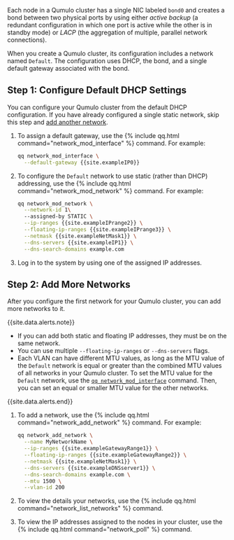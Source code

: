 Each node in a Qumulo cluster has a single NIC labeled `bond0` and creates a bond between two physical ports by using either _active backup_ (a redundant configuration in which one port is active while the other is in standby mode) or _LACP_ (the aggregation of multiple, parallel network connections).

When you create a Qumulo cluster, its configuration includes a network named `Default`. The configuration uses DHCP, the bond, and a single default gateway associated with the bond.

## Step 1: Configure Default DHCP Settings
You can configure your Qumulo cluster from the default DHCP configuration. If you have already configured a single static network, skip this step and [add another network](#add-more-networks).

1. To assign a default gateway, use the {% include qq.html command="network_mod_interface" %} command. For example:

   ```bash
   qq network_mod_interface \
     --default-gateway {{site.exampleIP0}}
   ```

1. To configure the `Default` network to use static (rather than DHCP) addressing, use the {% include qq.html command="network_mod_network" %} command. For example:

   ```bash
   qq network_mod_network \
     --network-id 1\ 
     --assigned-by STATIC \
     --ip-ranges {{site.exampleIPrange2}} \
     --floating-ip-ranges {{site.exampleIPrange3}} \
     --netmask {{site.exampleNetMask1}} \
     --dns-servers {{site.exampleIP1}} \
     --dns-search-domains example.com
   ```

1. Log in to the system by using one of the assigned IP addresses.

<a id="add-more-networks"></a>
## Step 2: Add More Networks
After you configure the first network for your Qumulo cluster, you can add more networks to it.

{{site.data.alerts.note}}
<ul>
  <li>If you can add both static and floating IP addresses, they must be on the same network.</li>
  <li>You can use multiple <code>--floating-ip-ranges</code> or <code>--dns-servers</code> flags.</li>
  <li>Each VLAN can have different MTU values, as long as the MTU value of the <code>Default</code> network is equal or greater than the combined MTU values of all networks in your Qumulo cluster. To set the MTU value for the <code>Default</code> network, use the <a href="https://docs.qumulo.com/qq-cli-command-guide/network/network_mod_interface.html"><code>qq network_mod_interface</code></a> command. Then, you can set an equal or smaller MTU value for the other networks.</li>
</ul>
{{site.data.alerts.end}}

1. To add a network, use the {% include qq.html command="network_add_network" %} command. For example:

   ```bash
   qq network_add_network \
     --name MyNetworkName \
     --ip-ranges {{site.exampleGatewayRange1}} \
     --floating-ip-ranges {{site.exampleGatewayRange2}} \
     --netmask {{site.exampleNetMask1}} \
     --dns-servers {{site.exampleDNSserver1}} \
     --dns-search-domains example.com \
     --mtu 1500 \
     --vlan-id 200
   ```

1. To view the details your networks, use the {% include qq.html command="network_list_networks" %} command.

1. To view the IP addresses assigned to the nodes in your cluster, use the {% include qq.html command="network_poll" %} command.
